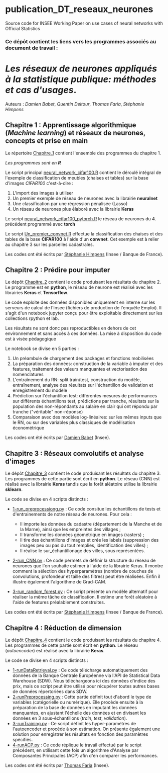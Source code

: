# publication_DT_reseaux_neurones
 Source code for INSEE Working Paper on use cases of neural networks with Official Statistics 

### Ce dépôt contient les liens vers les programmes associés au document de travail :
# *Les réseaux de neurones appliqués à la statistique publique: méthodes et cas d'usages*.

Auteurs :
*Damien Babet*,
*Quentin Deltour*,
*Thomas Faria*,
*Stéphanie Himpens*


## Chapitre 1 : Apprentissage algorithmique (*Machine learning*) et réseaux de neurones, concepts et prise en main

Le répertoire [Chapitre_1](https://github.com/InseeFrLab/DT-RN-chapitre1) contient l'ensemble des programmes du chapitre 1.

*Les programmes sont en **R***

Le script principal [neural_network_cifar100.R](https://github.com/InseeFrLab/DT-RN-chapitre1/blob/main/R/neural_network_cifar100.R) contient le déroulé intégral de l'exemple de classification de meubles (chaises et tables) sur la base d'images *CIFAR100* c'est-à-dire :
1. L'import des images à utiliser
2. Un premier exemple de réseau de neurones avec la librairie **neuralnet**
3. Une classification par une régression pénalisée (Lasso)
4. Un réseau de neurones plus élaboré avec la librairie **Keras**

Le script [neural_network_cifar100_pytorch.R](https://github.com/InseeFrLab/DT-RN-chapitre1/blob/main/R/neural_network_cifar100_pytorch.R) le réseau de neurones du 4. précédent programmé avec **torch**

Le script [Un_premier_convnet.R](https://github.com/InseeFrLab/DT-RN-chapitre1/blob/main/R/Un_premier_convnet.R) effectue la classification des chaises et des tables de la base **CIFAR100** à l'aide d'un **convnet**. Cet exemple est à relier au chapitre 3 sur les parcelles cadastrales.

Les codes ont été écrits par [Stéphanie Himpens](https://github.com/srhimp) (Insee / Banque de France).

## Chapitre 2 : Prédire pour imputer
Le dépôt [Chapitre_2](https://github.com/InseeFrLab/DT-RN-chapitre2) contient le code produisant les résultats du chapitre 2. Le programme est en **python**, le réseau de neurone est réalisé avec les librairies **Keras** et **Tensorflow**.

Le code exploite des données disponibles uniquement en interne sur les serveurs de calcul de l'Insee (fichiers de production de l'enquête Emploi). Il s'agit d'un notebook jupyter conçu pour être exploitable directement sur les collections rpython et lab. 

Les résultats ne sont donc pas reproductibles en dehors de cet environnement et sans accès à ces données. La mise à disposition du code est à visée pédagogique

Le notebook se divise en 5 parties :
1. Un préambule de chargement des packages et fonctions mobilisées
2. La préparation des données: construction de la variable à imputer et des features, traitement des valeurs manquantes et vectorisation des nomenclatures
3. L'entraînement du RN: split train/test, construction du modèle, entraînement, analyse des résultats sur l'échantillon de validation et enregistrement du modèle
4. Prédiction sur l'échantillon test: différentes mesures de performances sur différents échantillons test, prédictions par tranche, résultats sur la population des non-répondants au salaire en clair qui ont répondu par tranche ("véritable" non-réponse)
5. Comparaison avec des modèles log-linéaires: sur les mêmes inputs que le RN, ou sur des variables plus classiques de modélisation économétrique

Les codes ont été écrits par [Damien Babet](https://github.com/DamienBabet) (Insee).

## Chapitre 3 : Réseaux convolutifs et analyse d'images
Le dépôt [Chapitre_3](https://github.com/InseeFrLab/DT-RN-chapitre3) contient le code produisant les résultats du chapitre 3. Les programmes de cette partie sont écrit en **python**. Le réseau (CNN) est réalisé avec la librairie **Keras** tandis que la forêt aléatoire utilise la librairie **sklearn**.

Le code se divise en 4 scripts distincts :

- [1-run_preprocessiong.py](https://github.com/InseeFrLab/DT-RN-chapitre3/blob/main/1-run_preprocessing.py) : Ce code consitue les échantillons de tests et d'entrainements de notre réseau de neurones. Pour cela :    
    - Il importe les données du cadastre (département de la Manche et de la Marne), ainsi que les empreintes des villages ;
    - Il transforme les données géométrique en images (rasters) ;
    - Il tire des échantillons d'images et crée les labels (suppression des images peu ou pas du tout remplies, identification des villes) ;
    - Il réalise le sur_échantillonage des villes, sous représentées.

- [2-run_CNN.py](https://github.com/InseeFrLab/DT-RN-chapitre3/blob/main/2-run_CNN.py) : Ce code permets de définir la structure du réseau de neurones que l'on souhaite estimer à l'aide de la librairie Keras. Il montre comment la sélection des hyperparamètres (nombre de couches de convolutions, profondeur et taille des filtres) peut être réalisées. Enfin il illustre également l'algorithme de Grad-CAM.

- [3-run_random_forest.py](https://github.com/InseeFrLab/DT-RN-chapitre3/blob/main/3-run_random_forest.py) : Ce script présente un modèle alternatif pour réaliser la même tâche de classification. Il estime une forêt aléatoire à l'aide de features préalablement construites.

Les codes ont été écrits par [Stéphanie Himpens](https://github.com/srhimp) (Insee / Banque de France).


## Chapitre 4 : Réduction de dimension
Le dépôt [Chapitre_4](https://github.com/InseeFrLab/DT-RN-chapitre4) contient le code produisant les résultats du chapitre 4.
Les programmes de cette partie sont écrit en **python**. Le réseau (*autoencoder*) est réalisé avec la librairie **Keras**.

Le code se divise en 4 scripts distincts :

- [1-runDataRetrieval.py](https://github.com/InseeFrLab/DT-RN-chapitre4/blob/main/1-runDataRetrieval.py) : Ce code télécharge automatiquement des données de la Banque Centrale Européenne via l'API de Statistical Data Warehouse (SDW). Nous téléchargeons ici des données d'indice des prix, mais ce script peut être utilisé pour récupérer toutes autres bases de données répertoriées dans SDW.
- [2-runPreprocessing.py](https://github.com/InseeFrLab/DT-RN-chapitre4/blob/main/2-runPreprocessing.py) : Cette partie définit tout d'abord le type de variables (catégorielle ou numérique). Elle procède ensuite à la préparation de la base de données en imputant les données manquantes, en ajustant l'échelle des données et en divisant les données en 3 sous-échantillons (*train*, *test*, *validation*).
- [3-runTraining.py](https://github.com/InseeFrLab/DT-RN-chapitre4/blob/main/3-runTraining.py) : Ce script définit les hyper-paramètres de l'autoencoder et procède à son estimation. On présente également une solution pour enregistrer les résultats en fonction des paramètres spécifiés.
- [4-runACP.py](https://github.com/InseeFrLab/DT-RN-chapitre4/blob/main/4-runACP.py) : Ce code réplique le travail effectué par le script précédent, en utilisant cette fois un algorithme d'Analyse par Composantes Principales (ACP) afin d'en comparer les performances.

Les codes ont été écrits par [Thomas Faria](https://github.com/ThomasFaria) (Insee).

